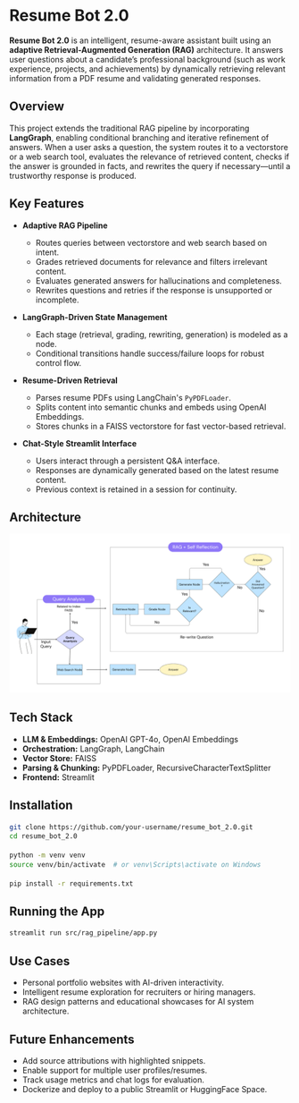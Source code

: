 # Resume Bot 2.0

**Resume Bot 2.0** is an intelligent, resume-aware assistant built using an **adaptive Retrieval-Augmented Generation (RAG)** architecture. It answers user questions about a candidate’s professional background (such as work experience, projects, and achievements) by dynamically retrieving relevant information from a PDF resume and validating generated responses.

## Overview

This project extends the traditional RAG pipeline by incorporating **LangGraph**, enabling conditional branching and iterative refinement of answers. When a user asks a question, the system routes it to a vectorstore or a web search tool, evaluates the relevance of retrieved content, checks if the answer is grounded in facts, and rewrites the query if necessary—until a trustworthy response is produced.

## Key Features

- **Adaptive RAG Pipeline**
  - Routes queries between vectorstore and web search based on intent.
  - Grades retrieved documents for relevance and filters irrelevant content.
  - Evaluates generated answers for hallucinations and completeness.
  - Rewrites questions and retries if the response is unsupported or incomplete.

- **LangGraph-Driven State Management**
  - Each stage (retrieval, grading, rewriting, generation) is modeled as a node.
  - Conditional transitions handle success/failure loops for robust control flow.

- **Resume-Driven Retrieval**
  - Parses resume PDFs using LangChain's `PyPDFLoader`.
  - Splits content into semantic chunks and embeds using OpenAI Embeddings.
  - Stores chunks in a FAISS vectorstore for fast vector-based retrieval.

- **Chat-Style Streamlit Interface**
  - Users interact through a persistent Q&A interface.
  - Responses are dynamically generated based on the latest resume content.
  - Previous context is retained in a session for continuity.

## Architecture

![Architecture](image.png)

## Tech Stack

- **LLM & Embeddings:** OpenAI GPT-4o, OpenAI Embeddings
- **Orchestration:** LangGraph, LangChain
- **Vector Store:** FAISS
- **Parsing & Chunking:** PyPDFLoader, RecursiveCharacterTextSplitter
- **Frontend:** Streamlit

## Installation

```bash
git clone https://github.com/your-username/resume_bot_2.0.git
cd resume_bot_2.0

python -m venv venv
source venv/bin/activate  # or venv\Scripts\activate on Windows

pip install -r requirements.txt
```

## Running the App

```bash
streamlit run src/rag_pipeline/app.py
```

## Use Cases

- Personal portfolio websites with AI-driven interactivity.
- Intelligent resume exploration for recruiters or hiring managers.
- RAG design patterns and educational showcases for AI system architecture.

## Future Enhancements

- Add source attributions with highlighted snippets.
- Enable support for multiple user profiles/resumes.
- Track usage metrics and chat logs for evaluation.
- Dockerize and deploy to a public Streamlit or HuggingFace Space.
